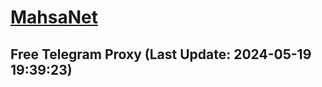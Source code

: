 
# [MahsaNet](https://t.me/mahsa_net)
## Free Telegram Proxy (Last Update: 2024-05-19 19:39:23)

    